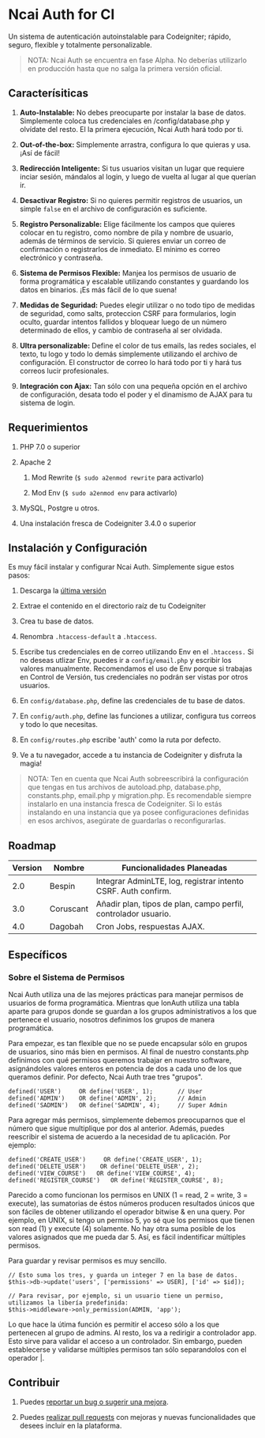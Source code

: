 # Ncai Auth for CI
Un sistema de autenticación autoinstalable para Codeigniter; rápido, seguro, flexible y totalmente personalizable.

> NOTA: Ncai Auth se encuentra en fase Alpha. No deberías utilizarlo en producción hasta que no salga la primera versión oficial.

## Caracterísiticas

1. **Auto-Instalable:** No debes preocuparte por instalar la base de datos. Simplemente coloca tus credenciales en /config/database.php y olvídate del resto. El la primera ejecución, Ncai Auth hará todo por ti.

2. **Out-of-the-box:** Simplemente arrastra, configura lo que quieras y usa. ¡Así de fácil!

3. **Redirección Inteligente:** Si tus usuarios visitan un lugar que requiere inciar sesión, mándalos al login, y luego de vuelta al lugar al que querían ir.

4. **Desactivar Registro:** Si no quieres permitir registros de usuarios, un simple `false` en el archivo de configuración es suficiente.

5. **Registro Personalizable:** Elige fácilmente los campos que quieres colocar en tu registro, como nombre de pila y nombre de usuario, además de términos de servicio. Si quieres enviar un correo de confirmación o registrarlos de inmediato. El mínimo es correo electrónico y contraseña.

6. **Sistema de Permisos Flexible:** Manjea los permisos de usuario de forma programática y escalable utilizando constantes y guardando los datos en binarios. ¡Es más fácil de lo que suena!

7. **Medidas de Seguridad:** Puedes elegir utilizar o no todo tipo de medidas de seguridad, como salts, proteccion CSRF para formularios, login oculto, guardar intentos fallidos y bloquear luego de un número determinado de ellos, y cambio de contraseña al ser olvidada.

8. **Ultra personalizable:** Define el color de tus emails, las redes sociales, el texto, tu logo y todo lo demás simplemente utilizando el archivo de configuración. El constructor de correo lo hará todo por ti y hará tus correos lucir profesionales.

9. **Integración con Ajax:** Tan sólo con una pequeña opción en el archivo de configuración, desata todo el poder y el dinamismo de AJAX para tu sistema de login.

## Requerimientos

1. PHP 7.0 o superior

2. Apache 2
    
    1. Mod Rewrite (`$ sudo a2enmod rewrite` para activarlo)

    2. Mod Env (`$ sudo a2enmod env` para activarlo)

3. MySQL, Postgre u otros.

4. Una instalación fresca de Codeigniter 3.4.0 o superior

## Instalación y Configuración
Es muy fácil instalar y configurar Ncai Auth. Simplemente sigue estos pasos:

1. Descarga la [última versión](https://github.com/mnavarrocarter/ncai_auth_for_ci/releases/latest)

2. Extrae el contenido en el directorio raíz de tu Codeigniter

3. Crea tu base de datos.

4. Renombra `.htaccess-default` a `.htaccess`.

5. Escribe tus credenciales en de correo utilizando Env en el `.htaccess.` Si no deseas utlizar Env, puedes ir a `config/email.php` y escribir los valores manualmente. Recomendamos el uso de Env porque si trabajas en Control de Versión, tus credenciales no podrán ser vistas por otros usuarios.

6. En `config/database.php`, define las credenciales de tu base de datos.

7. En `config/auth.php`, define las funciones a utilizar, configura tus correos y todo lo que necesitas.

8. En `config/routes.php` escribe 'auth' como la ruta por defecto.

9. Ve a tu navegador, accede a tu instancia de Codeigniter y disfruta la magia!

> NOTA: Ten en cuenta que Ncai Auth sobreescribirá la configuración que tengas en tus archivos de autoload.php, database.php, constants.php, email.php y migration.php. Es recomendable siempre instalarlo en una instancia fresca de Codeigniter. Si lo estás instalando en una instancia que ya posee configuraciones definidas en esos archivos, asegúrate de guardarlas o reconfigurarlas.

## Roadmap

| Version | Nombre    | Funcionalidades Planeadas                                      |
| ------- | --------- | -------------------------------------------------------------- |
| 2.0     | Bespin    | Integrar AdminLTE, log, registrar intento CSRF. Auth confirm.  |
| 3.0     | Coruscant | Añadir plan, tipos de plan, campo perfil, controlador usuario. |
| 4.0     | Dagobah   | Cron Jobs, respuestas AJAX.                                    |

## Específicos

### Sobre el Sistema de Permisos
Ncai Auth utiliza una de las mejores prácticas para manejar permisos de usuarios de forma programática. Mientras que IonAuth utiliza una tabla aparte para grupos donde se guardan a los grupos administrativos a los que pertenece el usuario, nosotros definimos los grupos de manera programática.

Para empezar, es tan flexible que no se puede encapsular sólo en grupos de usuarios, sino más bien en permisos. Al final de nuestro constants.php definimos con qué permisos queremos trabajar en nuestro software, asignándoles valores enteros en potencia de dos a cada uno de los que queramos definir. Por defecto, Ncai Auth trae tres "grupos".

```
defined('USER')     OR define('USER', 1);       // User
defined('ADMIN')    OR define('ADMIN', 2);      // Admin
defined('SADMIN')   OR define('SADMIN', 4);     // Super Admin
```
Para agregar más permisos, simplemente debemos preocuparnos que el número que sigue multiplique por dos al anterior. Además, puedes reescribir el sistema de acuerdo a la necesidad de tu aplicación. Por ejemplo:
```
defined('CREATE_USER')     OR define('CREATE_USER', 1);
defined('DELETE_USER')    OR define('DELETE_USER', 2);
defined('VIEW_COURSE')   OR define('VIEW_COURSE', 4);
defined('REGISTER_COURSE')   OR define('REGISTER_COURSE', 8);
```
Parecido a como funcionan los permisos en UNIX (1 = read, 2 = write, 3 = execute), las sumatorias de éstos números producen resultados únicos que son fáciles de obtener utilizando el operador bitwise & en una query. Por ejemplo, en UNIX, si tengo un permiso 5, yo sé que los permisos que tienen son read (1) y execute (4) solamente. No hay otra suma posible de los valores asignados que me pueda dar 5. Así, es fácil indentificar múltiples permisos.

Para guardar y revisar permisos es muy sencillo.
```
// Esto suma los tres, y guarda un integer 7 en la base de datos.
$this->db->update('users', ['permissions' => USER], ['id' => $id]);

// Para revisar, por ejemplo, si un usuario tiene un permiso, utilizamos la libería predefinida:
$this->middleware->only_permission(ADMIN, 'app');
```
Lo que hace la útima función es permitir el acceso sólo a los que pertenecen al grupo de admins. Al resto, los va a redirigir a controlador app. Esto sirve para validar el acceso a un controlador. Sin embargo, pueden establecerse y validarse múltiples permisos tan sólo separandolos con el operador |.

## Contribuir
1. Puedes [reportar un bug o sugerir una mejora](https://github.com/mnavarrocarter/ncai_auth_for_ci/issues).

2. Puedes [realizar pull requests](https://github.com/mnavarrocarter/ncai_auth_for_ci/pulls) con mejoras y nuevas funcionalidades que desees incluir en la plataforma.
